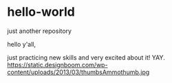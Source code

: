 # hello-world
just another repository

hello y'all,

just practicing new skills and very excited about it!
YAY.
https://static.designboom.com/wp-content/uploads/2013/03/thumbsAmmothumb.jpg
